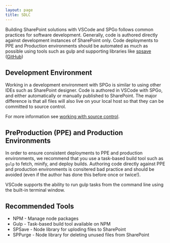 ```yaml
---
layout: page
title: SDLC
---
```


Building SharePoint solutions with VSCode and SPGo follows common practices for software development. Generally, code is authored directly against development instances of SharePoint only. Code deployments to PPE and Production environments should be automated as much as possible using tools such as gulp and supporting libraries like [spsave](https://www.npmjs.com/package/spsave) ([GitHub](https://github.com/s-KaiNet/spsave))

## Development Environment
Working in a development environment with SPGo is similar to using other IDEs such as SharePoint designer. Code is authored in VSCode with SPGo, and either automatically or manually published to SharePoint. The major difference is that all files will also live on your local host so that they can be committed to source control.

For more information see [working with source control](/spgo/advanced/github-integration).

## PreProduction (PPE) and Production Environments
In order to ensure consistent deployments to PPE and production environments, we recommend that you use a task-based build tool such as `gulp` to fetch, minify, and deploy builds. Authoring code directly against PPE and production environments is consitered bad practice and should be avoided (even if the author has done this before once or twice!).

VSCode supports the ability to run gulp tasks from the command line using the built-in terminal window.

## Recommended Tools
* NPM - Manage node packages
* Gulp - Task-based build tool available on NPM
* SPSave - Node library for uploding files to SharePoint
* SPPurge - Node library for deleting unused files from SharePoint
